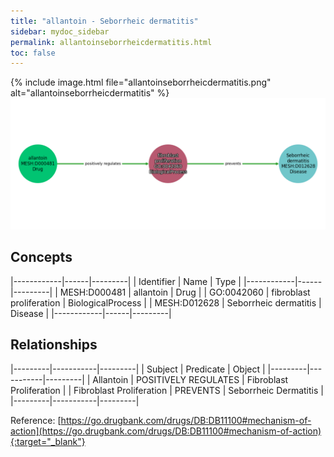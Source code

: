 ```yaml
---
title: "allantoin - Seborrheic dermatitis"
sidebar: mydoc_sidebar
permalink: allantoinseborrheicdermatitis.html
toc: false 
---
```


{% include image.html file="allantoinseborrheicdermatitis.png" alt="allantoinseborrheicdermatitis" %}![Path Visualization](/images/allantoinseborrheicdermatitis.png)

## Concepts

|------------|------|---------|
| Identifier | Name | Type    |
|------------|------|---------|
| MESH:D000481 | allantoin | Drug |
| GO:0042060 | fibroblast proliferation | BiologicalProcess |
| MESH:D012628 | Seborrheic dermatitis | Disease |
|------------|------|---------|

## Relationships

|---------|-----------|---------|
| Subject | Predicate | Object  |
|---------|-----------|---------|
| Allantoin | POSITIVELY REGULATES | Fibroblast Proliferation |
| Fibroblast Proliferation | PREVENTS | Seborrheic Dermatitis |
|---------|-----------|---------|

Reference: [https://go.drugbank.com/drugs/DB:DB11100#mechanism-of-action](https://go.drugbank.com/drugs/DB:DB11100#mechanism-of-action){:target="_blank"}